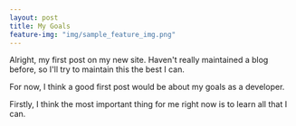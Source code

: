 ```yaml
---
layout: post
title: My Goals
feature-img: "img/sample_feature_img.png"
---
```

Alright, my first post on my new site. Haven't really maintained a blog before, so I'll try to maintain this the best I can.

For now, I think a good first post would be about my goals as a developer.

Firstly, I think the most important thing for me right now is to learn all that I can.
